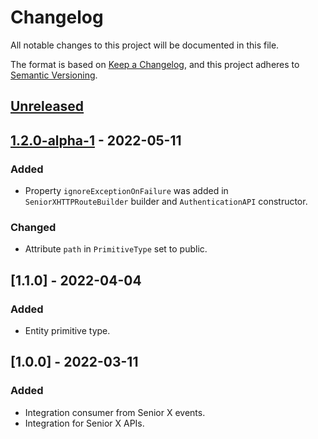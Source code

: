 # Changelog

All notable changes to this project will be documented in this file.

The format is based on [Keep a Changelog](https://keepachangelog.com/en/1.0.0/),
and this project adheres to [Semantic Versioning](https://semver.org/spec/v2.0.0.html).

## [Unreleased]

## [1.2.0-alpha-1] - 2022-05-11

### Added

-   Property `ignoreExceptionOnFailure` was added in `SeniorXHTTPRouteBuilder` builder and `AuthenticationAPI` constructor.

### Changed

-   Attribute `path` in `PrimitiveType` set to public.

## [1.1.0] - 2022-04-04

### Added

-   Entity primitive type.

## [1.0.0] - 2022-03-11

### Added

-   Integration consumer from Senior X events.
-   Integration for Senior X APIs.

[Unreleased]: https://github.com/dev-senior-com-br/seniorx-http-camel-api/compare/1.2.0-alpha-1...HEAD

[1.2.0-alpha-1]: https://github.com/dev-senior-com-br/seniorx-http-camel-api/compare/1.1.0...1.2.0-alpha-1
